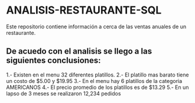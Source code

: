 # ANALISIS-RESTAURANTE-SQL
Este repositorio contiene información a cerca de las ventas anuales de un restaurante. 
## De acuedo con el analisis se llego a las siguientes conclusiones:
1.- Existen en el menu 32 diferentes platillos.
2.- El platillo mas barato tiene un costo de $5.00 y $19.95 
3.- En el menu hay 6 platillos de la categoria AMERICANOS
4.- El precio promedio de los platillos es de $13.29
5.- En un lapso de 3 meses se realizaron 12,234 pedidos
